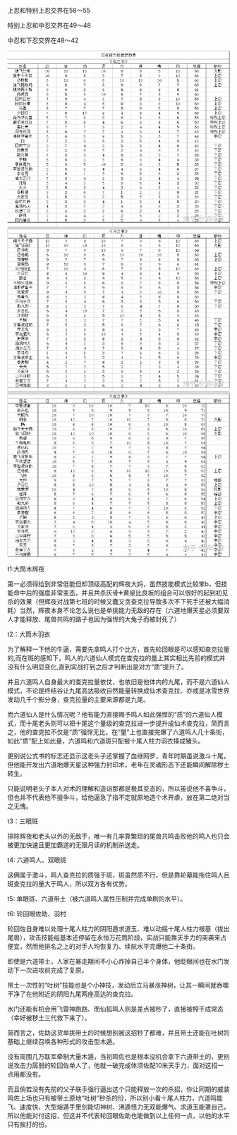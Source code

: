上忍和特别上忍交界在58～55

特别上忍和中忍交界在49～48

中忍和下忍交界在48～42

![临之书能力值图片](./img/能力值-临之书.webp)
![斗之书能力值图片](./img/能力值-斗之书.webp)
![者之书能力值图片](./img/能力值-者之书.webp)

t1:大筒木辉夜

第一必须得给到非常低能但却顶级高配的辉夜大妈，虽然技能模式比较笨b，但技能命中后的强度非常变态，并且共杀灰骨➕黄泉比良坂的组合可以很好的起到初见杀的效果（但辉夜对战第七班的时候又蠢又贪查克拉导致多次不下死手还被大幅消耗）当然，辉夜本身不论怎么说也是单挑能力无敌的存在（六道地爆天星必须要双人才能释放、尾兽共鸣的路子也因为强悍的大兔子而被封死了）

t2：大筒木羽衣

为了解释一下他的牛逼，需要先拿鸣人打个比方，首先轮回眼是可以感知查克拉量的,而在斑的感知下，鸣人的六道仙人模式在查克拉的量上其实相比先前的模式并没有什么明显变化,直到实战打到之后才判断出是对方“质”提升了。

并且六道鸣人自身最大的查克拉量依仗，也依旧是他体内的九尾，而不是六道仙人模式，不论是终结谷让九尾高达吸收自然能量转换成仙术查克拉、亦或是冰雪世界发动几千个影分身，查克拉量的主要来源都是九尾。

而六道仙人是什么情况呢？他有能力直接赐予鸣人如此强悍的“质”的六道仙人模式，而十尾老头则可以把十尾这个量级的查克拉进一步提升成仙术查克拉，简而言之，他的查克拉不仅是“质”强悍无比，在“量”上也直接完爆了六道鸣人几十条街，如此“质”配上如此量，六道鸣和六道斑只配被十尾人柱力羽衣揍成猪头。

更别说公式书的标志还显示这老头子还掌握了血继网罗，青年时期虽说激斗十尾，但他能开发出六道地爆天星这种强力封印术，老年在灵魂形态下还能瞬间解除秽土转生。

只能说明老头子本人对术的理解和造诣那都是极其变态的，所以虽说他不喜争斗，但也并不代表他不擅争斗，给他逼急了指不定就原地造个术开虐，放在第二绝对当之无愧。

t3：三眼斑

排除辉夜和老头以外的无敌手，唯一有几率靠繁琐的尾兽共鸣击败他的鸣人也只会被更加快速且更加霸道的无限月读的机制杀送走。

t4: 六道鸣人、双眼斑

这俩属于激斗，鸣人查克拉的质强于斑，斑虽然质不行，但是靠轮墓能拖住鸣人且斑查克拉的量大于鸣人，所以双方各有优势。

t5: 单眼斑、六道带土（被六道鸣人属性压制并完成单刷的水平）。

t6: 轮回眼佐助、羽村

轮回佐自身难以处理十尾人柱力的阴阳遁求道玉、难以动摇十尾人柱力根基（拔出尾兽），攻击技能组基本还停留在永恒万花筒阶段，实战只能靠天手力的突袭来占便宜，然而他排名之上的对手人均恢复力、续航水平完爆他二十条街。

即使是六道带土，人家在暴走期间不小心炸掉自己半个身体，他眨眼间也在水门发动下一次进攻前完成了复原。

带土一次性的“吐树”技能也是个小神技，发动后立马暴涨神树，让其一瞬间就吞噬干净了在他附近的阴阳九尾两座高达的查克拉。

水门还能有机会用飞雷神跑路、而仙狐鸣人则是差点被秒了，直接被榨干成常态（幸好被秽土三代救下来了）。

简而言之，佐助这货单挑带土的时候想别被这招秒了都难，并且带土还能在吐树的基础上继续召唤各种形式的攻击型木遁。

没有周围几万联军牵制大量木遁，当初鸣佐也是根本没机会拿下六道带土的，更别说攻击力孱弱的轮回佐单人了，他就一破完成体须佐配10米天手力，面对这招一点用都没有。

而且倘若没有先前的父子联手强行逼出这个只能释放一次的杀招，你让同期的威装鸣佐上场也只有被带土原地“吐树”秒杀的份，所以别小看十尾人柱力，六道鸣能飞、速度快、大型熔遁手里剑能切神树、沸遁怪力无双能爆气、求道玉能罩自己，所以他能对付这招，但这并不代表轮回眼佐助也能做到以上任何一点，以他的水平只有挨打的份。